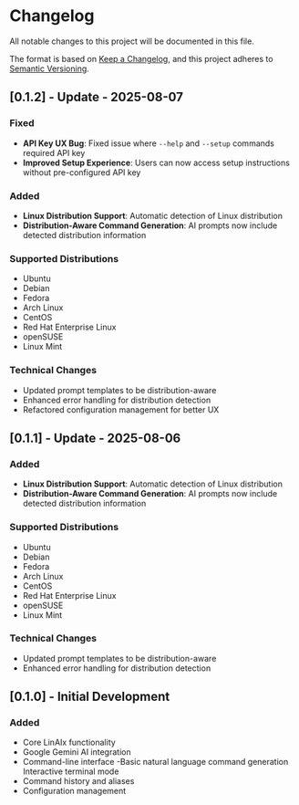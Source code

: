 # Changelog

All notable changes to this project will be documented in this file.

The format is based on [Keep a Changelog](https://keepachangelog.com/en/1.0.0/),
and this project adheres to [Semantic Versioning](https://semver.org/spec/v2.0.0.html).


## [0.1.2] - Update - 2025-08-07

### Fixed
- **API Key UX Bug**: Fixed issue where `--help` and `--setup` commands required API key
- **Improved Setup Experience**: Users can now access setup instructions without pre-configured API key

### Added
- **Linux Distribution Support**: Automatic detection of Linux distribution
- **Distribution-Aware Command Generation**: AI prompts now include detected distribution information

### Supported Distributions
- Ubuntu
- Debian
- Fedora
- Arch Linux
- CentOS
- Red Hat Enterprise Linux
- openSUSE
- Linux Mint

### Technical Changes
- Updated prompt templates to be distribution-aware
- Enhanced error handling for distribution detection
- Refactored configuration management for better UX


## [0.1.1] - Update - 2025-08-06

### Added
- **Linux Distribution Support**: Automatic detection of Linux distribution
- **Distribution-Aware Command Generation**: AI prompts now include detected distribution information

### Supported Distributions
- Ubuntu
- Debian
- Fedora
- Arch Linux
- CentOS
- Red Hat Enterprise Linux
- openSUSE
- Linux Mint

### Technical Changes
- Updated prompt templates to be distribution-aware
- Enhanced error handling for distribution detection


## [0.1.0] - Initial Development

### Added
- Core LinAIx functionality
- Google Gemini AI integration
- Command-line interface
-Basic natural language command generation
 Interactive terminal mode
- Command history and aliases
- Configuration management
